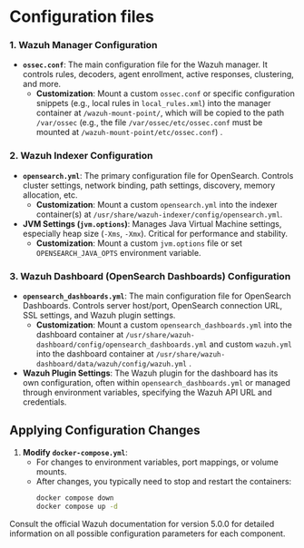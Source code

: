# Configuration files

### 1. Wazuh Manager Configuration

* **`ossec.conf`**: The main configuration file for the Wazuh manager. It controls rules, decoders, agent enrollment, active responses, clustering, and more.
    * **Customization**: Mount a custom `ossec.conf` or specific configuration snippets (e.g., local rules in `local_rules.xml`) into the manager container at `/wazuh-mount-point/`, which will be copied to the path `/var/ossec` (e.g., the file `/var/ossec/etc/ossec.conf` must be mounted at `/wazuh-mount-point/etc/ossec.conf`) .

### 2. Wazuh Indexer Configuration

* **`opensearch.yml`**: The primary configuration file for OpenSearch. Controls cluster settings, network binding, path settings, discovery, memory allocation, etc.
    * **Customization**: Mount a custom `opensearch.yml` into the indexer container(s) at `/usr/share/wazuh-indexer/config/opensearch.yml`.
* **JVM Settings (`jvm.options`)**: Manages Java Virtual Machine settings, especially heap size (`-Xms`, `-Xmx`). Critical for performance and stability.
    * **Customization**: Mount a custom `jvm.options` file or set `OPENSEARCH_JAVA_OPTS` environment variable.

### 3. Wazuh Dashboard (OpenSearch Dashboards) Configuration

* **`opensearch_dashboards.yml`**: The main configuration file for OpenSearch Dashboards. Controls server host/port, OpenSearch connection URL, SSL settings, and Wazuh plugin settings.
    * **Customization**: Mount a custom `opensearch_dashboards.yml` into the dashboard container at `/usr/share/wazuh-dashboard/config/opensearch_dashboards.yml` and custom `wazuh.yml` into the dashboard container at `/usr/share/wazuh-dashboard/data/wazuh/config/wazuh.yml` .
* **Wazuh Plugin Settings**: The Wazuh plugin for the dashboard has its own configuration, often within `opensearch_dashboards.yml` or managed through environment variables, specifying the Wazuh API URL and credentials.

## Applying Configuration Changes

1.  **Modify `docker-compose.yml`**:
    * For changes to environment variables, port mappings, or volume mounts.
    * After changes, you typically need to stop and restart the containers:
        ```bash
        docker compose down
        docker compose up -d
        ```


Consult the official Wazuh documentation for version 5.0.0 for detailed information on all possible configuration parameters for each component.
